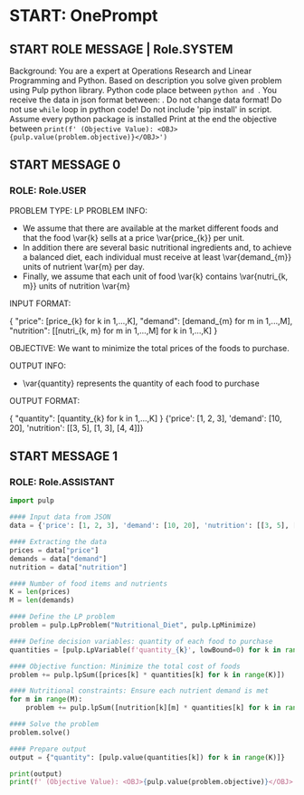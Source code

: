 # START: OnePrompt 
## START ROLE MESSAGE | Role.SYSTEM 
Background: You are a expert at Operations Research and Linear Programming and Python. Based on description you solve given problem using Pulp python library. Python code place between ```python and ```. You receive the data in json format between: <DATA></DATA>. Do not change data format! Do not use `while` loop in python code! Do not include 'pip install' in script. Assume every python package is installed Print at the end the objective between <OBJ></OBJ> `print(f' (Objective Value): <OBJ>{pulp.value(problem.objective)}</OBJ>')`  
## START MESSAGE 0 
### ROLE: Role.USER
<DESCRIPTION>
PROBLEM TYPE: LP
PROBLEM INFO:

- We assume that there are available at the market different foods and that the food \var{k} sells at a price \var{price_{k}} per unit. 
- In addition there are several basic nutritional ingredients and, to achieve a balanced diet, each individual must receive at least \var{demand_{m}} units of nutrient \var{m} per day. 
- Finally, we assume that each unit of food \var{k} contains \var{nutri_{k, m}} units of nutrition \var{m}

INPUT FORMAT:

{
	"price": [price_{k} for k in 1,...,K],
	"demand": [demand_{m} for m in 1,...,M],
	"nutrition": [[nutri_{k, m} for m in 1,...,M] for k in 1,...,K]
}


OBJECTIVE: We want to minimize the total prices of the foods to purchase.

OUTPUT INFO:

- \var{quantity} represents the quantity of each food to purchase

OUTPUT FORMAT:

{
	"quantity": [quantity_{k} for k in 1,...,K]
}
</DESCRIPTION>
<DATA>
{'price': [1, 2, 3], 'demand': [10, 20], 'nutrition': [[3, 5], [1, 3], [4, 4]]}</DATA>


## START MESSAGE 1 
### ROLE: Role.ASSISTANT
```python
import pulp

#### Input data from JSON
data = {'price': [1, 2, 3], 'demand': [10, 20], 'nutrition': [[3, 5], [1, 3], [4, 4]]}

#### Extracting the data
prices = data["price"]
demands = data["demand"]
nutrition = data["nutrition"]

#### Number of food items and nutrients
K = len(prices)
M = len(demands)

#### Define the LP problem
problem = pulp.LpProblem("Nutritional_Diet", pulp.LpMinimize)

#### Define decision variables: quantity of each food to purchase
quantities = [pulp.LpVariable(f'quantity_{k}', lowBound=0) for k in range(K)]

#### Objective function: Minimize the total cost of foods
problem += pulp.lpSum([prices[k] * quantities[k] for k in range(K)])

#### Nutritional constraints: Ensure each nutrient demand is met
for m in range(M):
    problem += pulp.lpSum([nutrition[k][m] * quantities[k] for k in range(K)]) >= demands[m]

#### Solve the problem
problem.solve()

#### Prepare output
output = {"quantity": [pulp.value(quantities[k]) for k in range(K)]}

print(output)
print(f' (Objective Value): <OBJ>{pulp.value(problem.objective)}</OBJ>')
```


